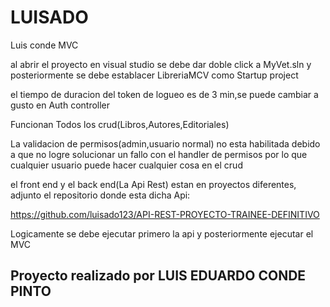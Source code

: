 # LUISADO
Luis conde MVC

al abrir el proyecto en visual studio se debe dar doble click a MyVet.sln y posteriormente se debe establacer LibreriaMCV como Startup project

el tiempo de duracion del token de logueo es de 3 min,se puede cambiar a  gusto en Auth controller

Funcionan Todos los crud(Libros,Autores,Editoriales)

La validacion de permisos(admin,usuario normal) no esta habilitada debido a que   no logre solucionar un fallo con  el handler de permisos
por lo que cualquier usuario puede hacer cualquier cosa en el crud

el front end y el back end(La Api Rest) estan en proyectos diferentes, adjunto el repositorio donde esta dicha Api:

https://github.com/luisado123/API-REST-PROYECTO-TRAINEE-DEFINITIVO


Logicamente se debe ejecutar primero la api y posteriormente ejecutar el MVC


Proyecto realizado por LUIS EDUARDO CONDE PINTO
----
